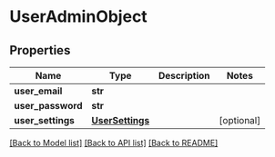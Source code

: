# UserAdminObject

## Properties
Name | Type | Description | Notes
------------ | ------------- | ------------- | -------------
**user_email** | **str** |  | 
**user_password** | **str** |  | 
**user_settings** | [**UserSettings**](UserSettings.md) |  | [optional] 

[[Back to Model list]](../README.md#documentation-for-models) [[Back to API list]](../README.md#documentation-for-api-endpoints) [[Back to README]](../README.md)

